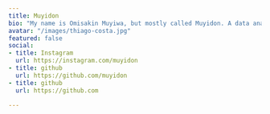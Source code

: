 ```yaml
---
title: Muyidon
bio: "My name is Omisakin Muyiwa, but mostly called Muyidon. A data analyst \n"
avatar: "/images/thiago-costa.jpg"
featured: false
social:
- title: Instagram
  url: https://instagram.com/muyidon
- title: github
  url: https://github.com/muyidon
- title: github
  url: https://github.com

---
```


